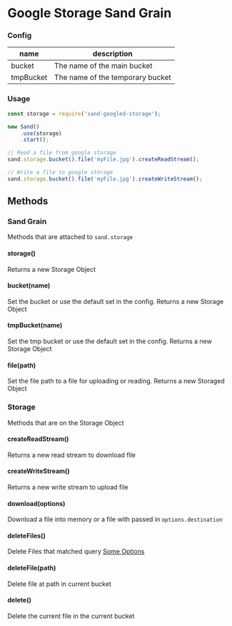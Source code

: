# Google Storage Sand Grain

### Config

| name | description |
| ---- | ----------- |
| bucket | The name of the main bucket |
| tmpBucket | The name of the temporary bucket |

### Usage
```js
const storage = require('sand-googled-storage');

new Sand()
	.use(storage)
	.start();
```

```js
// Read a file from google storage
sand.storage.bucket().file('myFile.jpg').createReadStream();

// Write a file to google storage
sand.storage.bucket().file('myFile.jpg').createWriteStream();
```
	

## Methods

### Sand Grain
Methods that are attached to `sand.storage`

#### storage()
Returns a new Storage Object

#### bucket(name)
Set the bucket or use the default set in the config.
Returns a new Storage Object

#### tmpBucket(name)
Set the tmp bucket or use the default set in the config.
Returns a new Storage Object

#### file(path)
Set the file path to a file for uploading or reading.
Returns a new Storaged Object

### Storage
Methods that are on the Storage Object

#### createReadStream()
Returns a new read stream to download file

#### createWriteStream()
Returns a new write stream to upload file

#### download(options)
Download a file into memory or a file with passed in `options.destination`

#### deleteFiles()
Delete Files that matched query [Some Options](https://cloud.google.com/storage/docs/json_api/v1/objects/list)

#### deleteFile(path)
Delete file at path in current bucket

#### delete()
Delete the current file in the current bucket